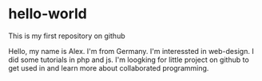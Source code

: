 # hello-world
This is my first repository on github

Hello,
my name is Alex. I'm from Germany. I'm interessted in web-design. I did some tutorials in php and js. I'm loogking for little project on github to get used in and learn more about collaborated programming.
